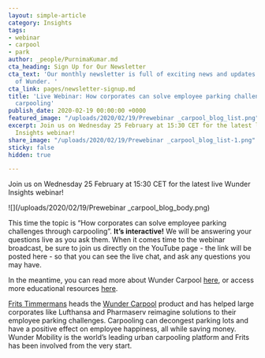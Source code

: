 ```yaml
---
layout: simple-article
category: Insights
tags:
- webinar
- carpool
- park
author: _people/PurnimaKumar.md
cta_heading: Sign Up for Our Newsletter
cta_text: 'Our monthly newsletter is full of exciting news and updates from the world
  of Wunder. '
cta_link: pages/newsletter-signup.md
title: 'Live Webinar: How corporates can solve employee parking challenges through
  carpooling'
publish_date: 2020-02-19 00:00:00 +0000
featured_image: "/uploads/2020/02/19/Prewebinar _carpool_blog_list.png"
excerpt: Join us on Wednesday 25 February at 15:30 CET for the latest live Wunder
  Insights webinar!
share_image: "/uploads/2020/02/19/Prewebinar _carpool_blog_list-1.png"
sticky: false
hidden: true

---
```

Join us on Wednesday 25 February at 15:30 CET for the latest live Wunder Insights webinar!

![](/uploads/2020/02/19/Prewebinar _carpool_blog_body.png)

This time the topic is “How corporates can solve employee parking challenges through carpooling”. **It’s interactive!** We will be answering your questions live as you ask them. When it comes time to the webinar broadcast, be sure to join us directly on the YouTube page - the link will be posted here - so that you can see the live chat, and ask any questions you may have. 

In the meantime, you can read more about Wunder Carpool [here](https://www.wundermobility.com/carpool), or access more educational resources [here](https://www.wundermobility.com/blog). 

[Frits Timmermans](https://www.linkedin.com/in/fritstimmermans/) heads the [Wunder Carpool](https://www.wundermobility.com/carpool) product and has helped large corporates like Lufthansa and Pharmaserv reimagine solutions to their employee parking challenges. Carpooling can decongest parking lots and have a positive effect on employee happiness, all while saving money. Wunder Mobility is the world’s leading urban carpooling platform and Frits has been involved from the very start.
